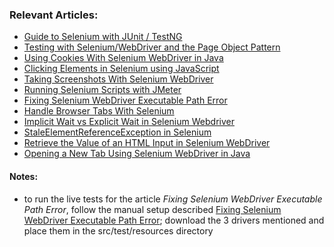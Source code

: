 ### Relevant Articles:

- [Guide to Selenium with JUnit / TestNG](http://www.baeldung.com/java-selenium-with-junit-and-testng)
- [Testing with Selenium/WebDriver and the Page Object Pattern](http://www.baeldung.com/selenium-webdriver-page-object)
- [Using Cookies With Selenium WebDriver in Java](https://www.baeldung.com/java-selenium-webdriver-cookies)
- [Clicking Elements in Selenium using JavaScript](https://www.baeldung.com/java-selenium-javascript)
- [Taking Screenshots With Selenium WebDriver](https://www.baeldung.com/java-selenium-screenshots)
- [Running Selenium Scripts with JMeter](https://www.baeldung.com/selenium-jmeter)
- [Fixing Selenium WebDriver Executable Path Error](https://www.baeldung.com/java-selenium-webdriver-path-error)
- [Handle Browser Tabs With Selenium](https://www.baeldung.com/java-handle-browser-tabs-selenium)
- [Implicit Wait vs Explicit Wait in Selenium Webdriver](https://www.baeldung.com/selenium-implicit-explicit-wait)
- [StaleElementReferenceException in Selenium](https://www.baeldung.com/selenium-staleelementreferenceexception)
- [Retrieve the Value of an HTML Input in Selenium WebDriver](https://www.baeldung.com/java-selenium-html-input-value)
- [Opening a New Tab Using Selenium WebDriver in Java](https://www.baeldung.com/java-selenium-open-new-tab)
#### Notes:
- to run the live tests for the article *Fixing Selenium WebDriver Executable Path Error*, follow the manual setup described 
[Fixing Selenium WebDriver Executable Path Error](https://www.baeldung.com/java-selenium-webdriver-path-error#manual-setup); download the 3
drivers mentioned and place them in the src/test/resources directory 
